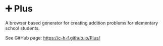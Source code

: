 # ➕ Plus

A browser based generator for creating addition problems for elementary school students.

See GitHub page: https://c-h-f.github.io/Plus/
